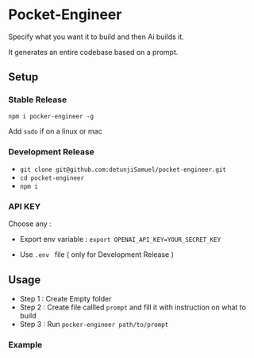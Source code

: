 
# Pocket-Engineer

Specify what you want it to build and then Ai builds it.

It generates an entire codebase based on a prompt.


## Setup


### Stable Release 

```npm i pocker-engineer -g ```

Add ```sudo``` if on a linux or mac


### Development Release

 - ```git clone git@github.com:detunjiSamuel/pocket-engineer.git```
 - ```cd pocket-engineer```
 - ```npm i```


 ### API KEY

 Choose any :

 -  Export env variable :  ```export OPENAI_API_KEY=YOUR_SECRET_KEY```

 - Use ```.env ``` file  ( only for Development Release )



 ## Usage

 - Step 1 : Create Empty folder
 - Step 2 : Create file callled `prompt` and fill it with instruction on what to build
 - Step 3 : Run `pocker-engineer path/to/prompt`
 


### Example







 



